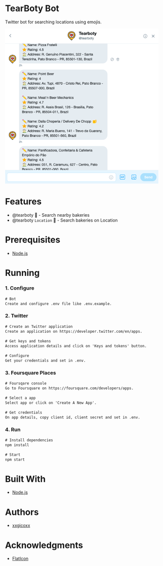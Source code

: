 # TearBoty Bot
Twitter bot for searching locations using emojis.

<p align="center">
  <img src="assets/imgs/tearboty.png">
</p>

# Features
* @tearboty 🍞 - Search nearby bakeries
* @tearboty `Location` 🍞 - Search bakeries on Location

# Prerequisites
* [Node.js](https://nodejs.org/en/)

# Running
### 1. Configure
````
# Bot
Create and configure .env file like .env.example.
````

### 2. Twitter
````
# Create an Twitter application
Create an application on https://developer.twitter.com/en/apps.

# Get keys and tokens
Access application details and click on 'Keys and tokens' button.

# Configure
Get your credentials and set in .env.
````

### 3. Foursquare Places
````
# Foursqare console
Go to Foursquare on https://foursquare.com/developers/apps.

# Select a app
Select app or click on 'Create A New App'.

# Get credentials
On app details, copy client id, client secret and set in .env.
````

### 4. Run
````
# Install dependencies
npm install

# Start
npm start
````

# Built With
* [Node.js](https://nodejs.org/en/)

# Authors
* [xxgicoxx](https://github.com/xxgicoxx/)

# Acknowledgments
* [FlatIcon](https://www.flaticon.com/)